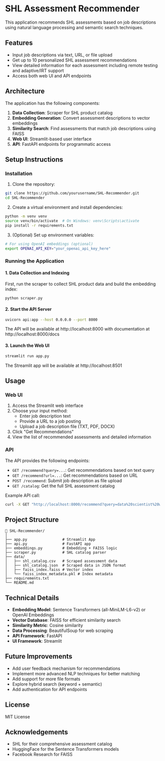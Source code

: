 # SHL Assessment Recommender

This application recommends SHL assessments based on job descriptions using natural language processing and semantic search techniques.

## Features

- Input job descriptions via text, URL, or file upload
- Get up to 10 personalized SHL assessment recommendations
- View detailed information for each assessment including remote testing and adaptive/IRT support
- Access both web UI and API endpoints

## Architecture

The application has the following components:

1. **Data Collection**: Scraper for SHL product catalog
2. **Embedding Generation**: Convert assessment descriptions to vector embeddings
3. **Similarity Search**: Find assessments that match job descriptions using FAISS
4. **Web UI**: Streamlit-based user interface
5. **API**: FastAPI endpoints for programmatic access

## Setup Instructions

### Installation

1. Clone the repository:
```bash
git clone https://github.com/yourusername/SHL-Recommender.git
cd SHL-Recommender
```

2. Create a virtual environment and install dependencies:
```bash
python -m venv venv
source venv/bin/activate  # On Windows: venv\Scripts\activate
pip install -r requirements.txt
```

3. (Optional) Set up environment variables:
```bash
# For using OpenAI embeddings (optional)
export OPENAI_API_KEY="your_openai_api_key_here"
```

### Running the Application

#### 1. Data Collection and Indexing

First, run the scraper to collect SHL product data and build the embedding index:

```bash
python scraper.py
```

#### 2. Start the API Server

```bash
uvicorn api:app --host 0.0.0.0 --port 8000
```

The API will be available at http://localhost:8000 with documentation at http://localhost:8000/docs

#### 3. Launch the Web UI

```bash
streamlit run app.py
```

The Streamlit app will be available at http://localhost:8501

## Usage

### Web UI

1. Access the Streamlit web interface
2. Choose your input method:
   - Enter job description text
   - Provide a URL to a job posting
   - Upload a job description file (TXT, PDF, DOCX)
3. Click "Get Recommendations"
4. View the list of recommended assessments and detailed information

### API

The API provides the following endpoints:

- `GET /recommend?query=...`: Get recommendations based on text query
- `GET /recommend?url=...`: Get recommendations based on URL
- `POST /recommend`: Submit job description as file upload
- `GET /catalog`: Get the full SHL assessment catalog

Example API call:

```bash
curl -X GET "http://localhost:8000/recommend?query=data%20scientist%20with%20python%20skills"
```

## Project Structure

```
📁 SHL-Recommender/
│
├── app.py                # Streamlit App
├── api.py                # FastAPI app
├── embeddings.py         # Embedding + FAISS logic
├── scraper.py            # SHL catalog parser
├── data/
│   ├── shl_catalog.csv   # Scraped assessment data
│   ├── shl_catalog.json  # Scraped data in JSON format
│   ├── faiss_index.faiss # Vector index
│   └── faiss_index_metadata.pkl # Index metadata
├── requirements.txt
└── README.md
```

## Technical Details

- **Embedding Model**: Sentence Transformers (all-MiniLM-L6-v2) or OpenAI Embeddings
- **Vector Database**: FAISS for efficient similarity search
- **Similarity Metric**: Cosine similarity
- **Data Processing**: BeautifulSoup for web scraping
- **API Framework**: FastAPI
- **UI Framework**: Streamlit

## Future Improvements

- Add user feedback mechanism for recommendations
- Implement more advanced NLP techniques for better matching
- Add support for more file formats
- Explore hybrid search (keyword + semantic)
- Add authentication for API endpoints

## License

MIT License

## Acknowledgements

- SHL for their comprehensive assessment catalog
- HuggingFace for the Sentence Transformers models
- Facebook Research for FAISS